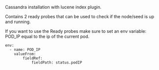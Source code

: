 Cassandra installation with lucene index plugin.

Contains 2 ready probes that can be used to check if the node/seed is up and running.

If you want to use the Ready probes make sure to set an env variable: POD_IP equal to the ip of the current pod.

~~~
env:
  - name: POD_IP
    valueFrom:
        fieldRef:
            fieldPath: status.podIP
~~~